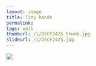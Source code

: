 ```yaml
---
layout: image
title: Tiny hands
permalink: 
tags: emil
thumburl: /i/DSCF2425_thumb.jpg
slideurl: /i/DSCF2425.jpg
---
```


![]({{site.url}}/i/DSCF2425.jpg)
